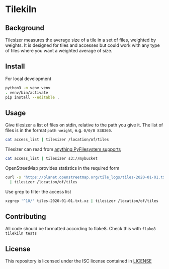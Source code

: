 # Tilekiln

## Background

Tilesizer measures the average size of a tile in a set of files, weighted by weights. It is designed for tiles and accesses but could work with any type of files where you want a weighted average of size.

## Install

For local development

```sh
python3 -m venv venv
. venv/bin/activate
pip install --editable .
```

## Usage

Give tilesizer a list of files on stdin, relative to the path you give it. The list of files is in the format
`path weight`, e.g. `0/0/0 838360`.

```sh
cat access_list | tilesizer /location/of/tiles
```

Tilesizer can read from [anything PyFilesystem supports](https://www.pyfilesystem.org/page/index-of-filesystems/)

```sh
cat access_list | tilesizer s3://mybucket
```

OpenStreetMap provides statistics in the required form

```sh
curl -s 'https://planet.openstreetmap.org/tile_logs/tiles-2020-01-01.txt.xz' \
  | tilesizer /location/of/tiles
```

Use grep to filter the access list

```sh
xzgrep '^10/' tiles-2020-01-01.txt.xz | tilesizer /location/of/tiles
```

## Contributing

All code should be formatted according to flake8. Check this with `flake8 tilekiln tests`

## License

This repository is licensed under the ISC license contained in [LICENSE](LICENSE)
